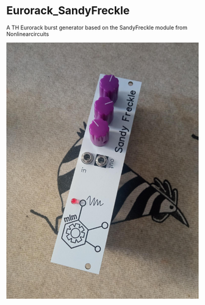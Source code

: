 # Eurorack_SandyFreckle
A TH Eurorack burst generator based on the SandyFreckle module from Nonlinearcircuits

![alt text](https://github.com/SlowProject/Eurorack_SandyFreckle/blob/main/pics/SandyFreckle.jpg)
